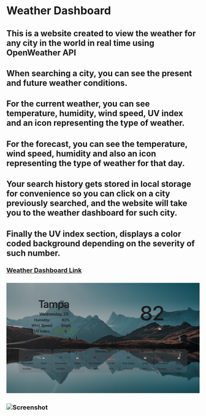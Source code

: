 # Weather Dashboard

## This is a website created to view the weather for any city in the world in real time using OpenWeather API
## When searching a city, you can see the present and future weather conditions.
## For the current weather, you can see temperature, humidity, wind speed, UV index and an icon representing the type of weather.
## For the forecast, you can see the temperature, wind speed, humidity and also an icon representing the type of weather for that day.
## Your search history gets stored in local storage for convenience so you can click on a city previously searched, and the website will take you to the weather dashboard for such city.
## Finally the UV index section, displays a color coded background depending on the severity of such number.

### [Weather Dashboard Link](https://pargasparedes.github.io/WeatherDashboard/)

### ![Screenshot](./Images/screenshot1.png)
### ![Screenshot](./Images/screenshot2.png)
